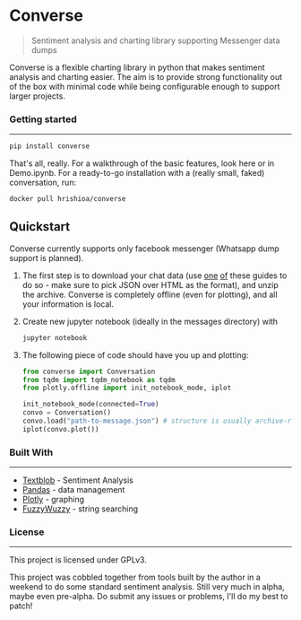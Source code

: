 # Converse

> Sentiment analysis and charting library supporting Messenger data dumps

Converse is a flexible charting library in python that makes sentiment analysis and charting easier. The aim is to provide strong functionality out of the box with minimal code while being configurable enough to support larger projects.



### Getting started

-----

```sh
pip install converse
```

That's all, really. For a walkthrough of the basic features, look here or in Demo.ipynb. For a ready-to-go installation with a (really small, faked) conversation, run:

```sh
docker pull hrishioa/converse
```



## Quickstart

Converse currently supports only facebook messenger (Whatsapp dump support is planned). 

1. The first step is to download your chat data (use [one](https://www.imore.com/how-download-copy-your-facebook-data) [of](https://sea.pcmag.com/software/20441/feature/how-to-download-your-facebook-data-and-6-surprising-things-i) these guides to do so - make sure to pick JSON over HTML as the format), and unzip the archive. Converse is completely offline (even for plotting), and all your information is local.

2. Create new jupyter notebook (ideally in the messages directory) with 

   ```sh
   jupyter notebook
   ```

3. The following piece of code should have you up and plotting:

   ```python
   from converse import Conversation
   from tqdm import tqdm_notebook as tqdm
   from plotly.offline import init_notebook_mode, iplot
   
   init_notebook_mode(connected=True)
   convo = Conversation()
   convo.load("path-to-message.json") # structure is usually archive-root/convo-name/message.json
   iplot(convo.plot())
   ```

### Built With

----

* [Textblob](https://textblob.readthedocs.io/en/dev/) - Sentiment Analysis
* [Pandas](https://pandas.pydata.org/) - data management
* [Plotly](https://plot.ly/python/) - graphing
* [FuzzyWuzzy](https://github.com/seatgeek/fuzzywuzzy) - string searching



### License

---

This project is licensed under GPLv3.



This project was cobbled together from tools built by the author in a weekend to do some standard sentiment analysis. Still very much in alpha, maybe even pre-alpha. Do submit any issues or problems, I'll do my best to patch!

